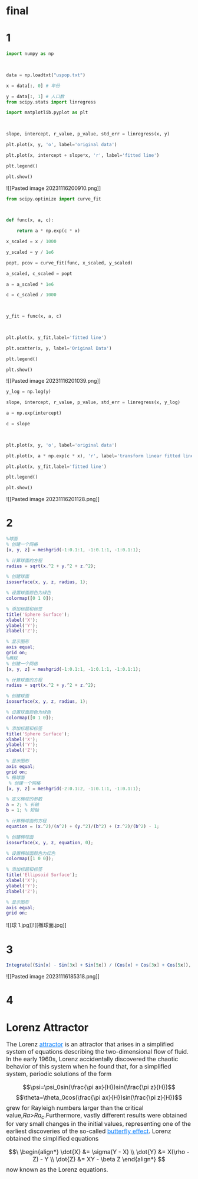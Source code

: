 # final
# 1
```python
import numpy as np

  

data = np.loadtxt("uspop.txt")

x = data[:, 0] # 年份

y = data[:, 1] # 人口数
from scipy.stats import linregress

import matplotlib.pyplot as plt

  

slope, intercept, r_value, p_value, std_err = linregress(x, y)

plt.plot(x, y, 'o', label='original data')

plt.plot(x, intercept + slope*x, 'r', label='fitted line')

plt.legend()

plt.show()

```
![[Pasted image 20231116200910.png]]

```python
from scipy.optimize import curve_fit

  

def func(x, a, c):

    return a * np.exp(c * x)

x_scaled = x / 1000

y_scaled = y / 1e6

popt, pcov = curve_fit(func, x_scaled, y_scaled)

a_scaled, c_scaled = popt

a = a_scaled * 1e6  

c = c_scaled / 1000

  

y_fit = func(x, a, c)

  

plt.plot(x, y_fit,label='fitted line')

plt.scatter(x, y, label='Original Data')

plt.legend()

plt.show()
```
![[Pasted image 20231116201039.png]]
```python
y_log = np.log(y)

slope, intercept, r_value, p_value, std_err = linregress(x, y_log)

a = np.exp(intercept)

c = slope

  

plt.plot(x, y, 'o', label='original data')

plt.plot(x, a * np.exp(c * x), 'r', label='transform linear fitted line')

plt.plot(x, y_fit,label='fitted line')

plt.legend()

plt.show()
```
![[Pasted image 20231116201128.png]]
# 2

```matlab
%球面
% 创建一个网格
[x, y, z] = meshgrid(-1:0.1:1, -1:0.1:1, -1:0.1:1);

% 计算球面的方程
radius = sqrt(x.^2 + y.^2 + z.^2);

% 创建球面
isosurface(x, y, z, radius, 1);

% 设置球面颜色为绿色
colormap([0 1 0]);

% 添加标题和标签
title('Sphere Surface');
xlabel('X');
ylabel('Y');
zlabel('Z');

% 显示图形
axis equal;
grid on;
%椭球
% 创建一个网格
[x, y, z] = meshgrid(-1:0.1:1, -1:0.1:1, -1:0.1:1);

% 计算球面的方程
radius = sqrt(x.^2 + y.^2 + z.^2);

% 创建球面
isosurface(x, y, z, radius, 1);

% 设置球面颜色为绿色
colormap([0 1 0]);

% 添加标题和标签
title('Sphere Surface');
xlabel('X');
ylabel('Y');
zlabel('Z');

% 显示图形
axis equal;
grid on;
% 椭球面
 % 创建一个网格
[x, y, z] = meshgrid(-2:0.1:2, -1:0.1:1, -1:0.1:1);

% 定义椭球的参数
a = 2; % 长轴
b = 1; % 短轴

% 计算椭球面的方程
equation = (x.^2)/(a^2) + (y.^2)/(b^2) + (z.^2)/(b^2) - 1;

% 创建椭球面
isosurface(x, y, z, equation, 0);

% 设置椭球面颜色为红色
colormap([1 0 0]);

% 添加标题和标签
title('Ellipsoid Surface');
xlabel('X');
ylabel('Y');
zlabel('Z');

% 显示图形
axis equal;
grid on;
```
![[球 1.jpg]]![[椭球面.jpg]]
# 3
```Mathematica
Integrate[(Sin[x] - Sin[3x] + Sin[5x]) / (Cos[x] + Cos[3x] + Cos[5x]), x]
```

![[Pasted image 20231116185318.png]]
# 4
# Lorenz Attractor
<font size=3>The Lorenz <a href="https://mathworld.wolfram.com/Attractor.html" style="color: #007bff;">attractor</a> is an attractor that arises in a simplified system of equations describing the two-dimensional flow of fluid. In the early 1960s, Lorenz accidentally discovered the chaotic behavior of this system when he found that, for a simplified system, periodic solutions of the form

$$\psi=\psi_0sin(\frac{\pi ax}{H})sin(\frac{\pi z}{H})$$
$$\theta=\theta_0cos(\frac{\pi ax}{H})sin(\frac{\pi z}{H})$$
<font size=3>grew for Rayleigh numbers larger than the critical value,$R$$a$>$R$$a_c$.Furthermore, vastly different results were obtained for very small changes in the initial values, representing one of the earliest discoveries of the so-called  <a href="https://mathworld.wolfram.com/ButterflyEffect.html" style="color: #007bff;">butterfly effect</a>.
<font size=3>Lorenz obtained the simplified equations

$$\
\begin{align*}
\dot{X} &= \sigma(Y - X) \\
\dot{Y} &= X(\rho - Z) - Y \\
\dot{Z} &= XY - \beta Z
\end{align*}
$$
<font size=3>
now known as the Lorenz equations.



